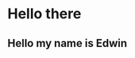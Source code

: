 # Hello there
## Hello my name is Edwin

<!---
masterminddeveloper1/masterminddeveloper1 is a ✨ special ✨ repository because its `README.md` (this file) appears on your GitHub profile.
You can click the Preview link to take a look at your changes.
--->
